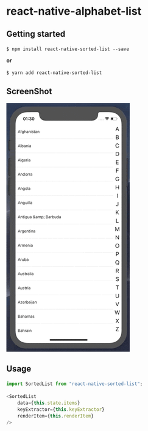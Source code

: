 # react-native-alphabet-list

## Getting started

`$ npm install react-native-sorted-list --save`

**or**

`$ yarn add react-native-sorted-list`

## ScreenShot

![Example screenshot](example/assets/screenshots/example.gif?raw=true "Example screenshot")

## Usage
```javascript
import SortedList from "react-native-sorted-list";

<SortedList
    data={this.state.items}
    keyExtractor={this.keyExtractor}
    renderItem={this.renderItem}
/>
```
  